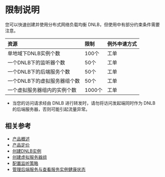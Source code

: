 # 限制说明
您可以快速创建并使用分布式网络负载均衡 DNLB，但使用中有部分约束条件需要注意。

| 资源	| 限制	| 例外申请方式 |
| :- | :- | :- |
|单地域下DNLB实例个数	|100个	|工单|
|一个DNLB下的监听器个数	|50个	|工单|
|一个DNLB下的后端服务个数	|50个	|工单|
|一个DNLB下的虚拟服务器组个数	|50个|	工单|
|一个虚拟服务器组内的实例个数	|1000个|	工单|

- 当您的访问请求经由 DNLB 进行转发时，请勿将访问发起端同时作为 DNLB 的后端服务器，否则可能引起流量异常。
## 相关参考
- [产品概述](../Introduction/Product-Overview.md)
- [产品定价](../Pricing/Billing-Overview.md)
- [创建DNLB实例](../Operation-Guide/Create-DNLB-Instance.md)
- [创建虚拟服务器组](../Operation-Guide/TargetGroup-Management.md)
- [配置监听策略](../Operation-Guide/Listener-Management.md)
- [管理后端服务与查看服务实例健康状态](../Operation-Guide/Backend-Management.md)
